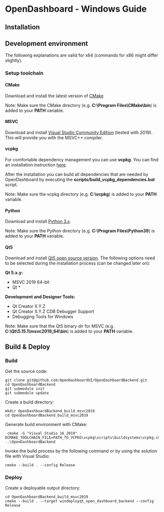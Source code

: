 # OpenDashboard - Windows Guide

## Installation


## Development environment

The following explanations are valid for x64 (commands for x86 might differ slightly).

### Setup toolchain

#### CMake

Download and install the latest version of [CMake](https://cmake.org/download/)

Note: Make sure the CMake directory (e.g. **C:\Program Files\CMake\bin**) is added to your **PATH** variable.

#### MSVC

Download and install [Visual Studio Community Edition](https://visualstudio.microsoft.com/) (tested with 2019). This will provide you with the MSVC++ compiler.

#### vcpkg

For comfortable dependency management you can use **vcpkg**. You can find an installation instruction [here](https://docs.microsoft.com/en-us/cpp/build/vcpkg?view=vs-2019).

After the installation you can build all dependencies that are needed by OpenDashboard by executing the **scripts/build_vcpkg_dependencies.bat** script.

Note: Make sure the vcpkg directory (e.g. **C:\vcpkg**) is added to your **PATH** variable.

#### Python

Download and install [Python 3.x](https://www.python.org/).

Note: Make sure the Python directory (e.g. **C:\Program Files\Python39**) is added to your **PATH** variable.

#### Qt5

Download and install [Qt5 open source version](https://www.qt.io/download). The following options need to be selected during the installation process (can be changed later on):

**Qt 5.x.y:**

* MSVC 2019 64-bit
* Qt *

**Development and Designer Tools:**

* Qt Creator X.Y.Z
* Qt Creator X.Y.Z CDB Debugger Support
* Debugging Tools for Windows

Note: Make sure that the Qt5 binary dir for MSVC (e.g. **C:\Qt\5.15.1\msvc2019_64\bin**) is added to your **PATH** variable.

## Build & Deploy

### Build

Get the source code:

	git clone git@github.com:OpenDashboardUI/OpenDashboardBackend.git
	cd OpenDashboardBackend
	git submodule init
	git submodule update

Create a build directory:

	mkdir OpenDashboardBackend_build_msvc2019
	cd OpenDashboardBackend_build_msvc2019

Generate build environment with CMake:

	 cmake -G "Visual Studio 16 2019" -DCMAKE_TOOLCHAIN_FILE=PATH_TO_VCPKG\vcpkg\scripts\buildsystems\vcpkg.cmake ..\OpenDashboardBackend
	 
Invoke the build process by the following command or by using the solution file with Visual Studio:

	cmake --build . --config Release


### Deploy

Create a deployable output directory:

	cd OpenDashboardBackend_build_msvc2019
	cmake --build . --target windeployqt_open_dashboard_backend --config Release
